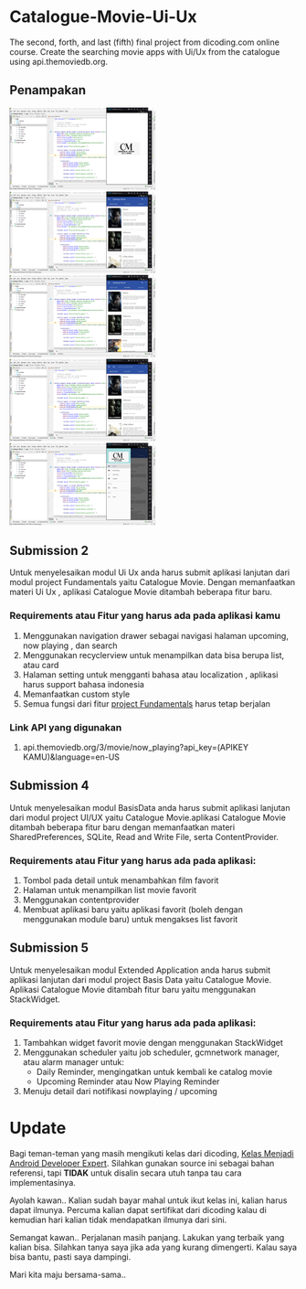 # Catalogue-Movie-Ui-Ux
The second, forth, and last (fifth) final project from dicoding.com online course. Create the searching movie apps with Ui/Ux from the catalogue using api.themoviedb.org.

## Penampakan 
<img src="https://github.com/aka0586/Catalogue-Movie-master-UTS/blob/master/Screenshots/Screenshot%20(29).png" width="256">&nbsp;&nbsp;<img src="https://github.com/aka0586/Catalogue-Movie-master-UTS/blob/master/Screenshots/Screenshot%20(30).png" width="256">&nbsp;&nbsp;
<img src="https://github.com/aka0586/Catalogue-Movie-master-UTS/blob/master/Screenshots/Screenshot%20(31).png" width="256">&nbsp;&nbsp;<img src="https://github.com/aka0586/Catalogue-Movie-master-UTS/blob/master/Screenshots/Screenshot%20(32).png" width="256">&nbsp;&nbsp;
<img src="https://github.com/aka0586/Catalogue-Movie-master-UTS/blob/master/Screenshots/Screenshot%20(33).png" width="256">

## Submission 2
Untuk menyelesaikan modul Ui Ux anda harus submit aplikasi lanjutan dari modul project Fundamentals yaitu Catalogue Movie. Dengan memanfaatkan materi Ui Ux , aplikasi Catalogue Movie ditambah beberapa fitur baru.

### Requirements atau Fitur yang harus ada pada aplikasi kamu
1. Menggunakan navigation drawer sebagai navigasi halaman upcoming, now playing , dan search
2. Menggunakan recyclerview untuk menampilkan data bisa berupa list, atau card
3. Halaman setting untuk mengganti bahasa atau localization , aplikasi harus support bahasa indonesia
4. Memanfaatkan custom style
5. Semua fungsi dari fitur [project Fundamentals](https://github.com/aka0586/Catalogue-Movie-master-UTS "Catalogue Movie Fundamentals") harus tetap berjalan

### Link API yang digunakan
1. api.themoviedb.org/3/movie/now_playing?api_key=(APIKEY KAMU)&language=en-US

## Submission 4
Untuk menyelesaikan modul BasisData anda harus submit aplikasi lanjutan dari modul project UI/UX yaitu Catalogue Movie.aplikasi Catalogue Movie ditambah beberapa fitur baru dengan memanfaatkan materi SharedPreferences, SQLite, Read and Write File, serta ContentProvider.

### Requirements atau Fitur yang harus ada pada aplikasi:
1. Tombol pada detail untuk menambahkan film favorit
2. Halaman untuk menampilkan list movie favorit
3. Menggunakan contentprovider
4. Membuat aplikasi baru yaitu aplikasi favorit (boleh dengan menggunakan module baru) untuk mengakses list favorit

## Submission 5
Untuk menyelesaikan modul Extended Application anda harus submit aplikasi lanjutan dari modul project Basis Data yaitu Catalogue Movie. Aplikasi Catalogue Movie ditambah fitur baru yaitu menggunakan StackWidget.

### Requirements atau Fitur yang harus ada pada aplikasi:
1. Tambahkan widget favorit movie dengan menggunakan StackWidget
2. Menggunakan scheduler yaitu job scheduler,  gcmnetwork manager, atau alarm manager untuk:
	* Daily Reminder, mengingatkan untuk kembali ke catalog movie
	* Upcoming Reminder atau Now Playing Reminder
3. Menuju detail dari notifikasi nowplaying / upcoming

# Update
Bagi teman-teman yang masih mengikuti kelas dari dicoding, [Kelas Menjadi Android Developer Expert](https://www.dicoding.com/academies/14 "klik untuk melihat kelas"). Silahkan gunakan source ini sebagai bahan referensi, tapi **TIDAK** untuk disalin secara utuh tanpa tau cara implementasinya.

Ayolah kawan.. Kalian sudah bayar mahal untuk ikut kelas ini, kalian harus dapat ilmunya. Percuma kalian dapat sertifikat dari dicoding kalau di kemudian hari kalian tidak mendapatkan ilmunya dari sini.

Semangat kawan.. Perjalanan masih panjang. Lakukan yang terbaik yang kalian bisa. Silahkan tanya saya jika ada yang kurang dimengerti. Kalau saya bisa bantu, pasti saya dampingi.

Mari kita maju bersama-sama..

